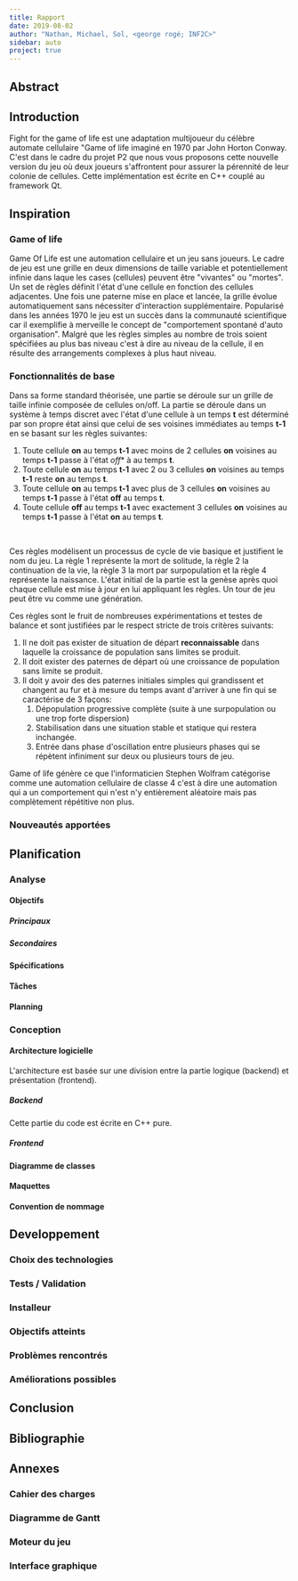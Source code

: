 ```yaml
---
title: Rapport
date: 2019-08-02
author: "Nathan, Michael, Sol, <george rogé; INF2C>"
sidebar: auto
project: true
---
```


## Abstract


## Introduction

Fight for the game of life est une adaptation multijoueur du célèbre automate cellulaire "Game of life imaginé en 1970 par John Horton Conway. C'est dans le cadre du projet P2 que nous vous proposons cette nouvelle version du jeu où deux joueurs s'affrontent pour assurer la pérennité de leur colonie de cellules. Cette implémentation est écrite en C++ couplé au framework Qt.

## Inspiration
### Game of life

Game Of Life est une automation cellulaire et un jeu sans joueurs. Le cadre de jeu est une grille en deux dimensions de taille variable et potentiellement infinie dans laque les cases (cellules) peuvent être "vivantes" ou "mortes". Un set de règles définit l'état d'une cellule en fonction des cellules adjacentes. Une fois une paterne mise en place et lancée, la grille évolue automatiquement sans nécessiter d'interaction supplémentaire. Popularisé dans les années 1970 le jeu est un succès dans la communauté scientifique car il exemplifie à merveille le concept de "comportement spontané d'auto organisation". Malgré que les règles simples au nombre de trois soient spécifiées au plus bas niveau c'est à dire au niveau de la cellule, il en résulte des arrangements complexes à plus haut niveau.

### Fonctionnalités de base

Dans sa forme standard théorisée, une partie se déroule sur un grille de taille infinie composée de cellules on/off. La partie se déroule dans un système à temps discret avec l'état d'une cellule à un temps **t** est déterminé par son propre état ainsi que celui de ses voisines immédiates au temps **t-1** en se basant sur les règles suivantes:

1. Toute cellule **on** au temps **t-1** avec moins de 2 cellules **on** voisines au temps **t-1** passe à l'état *off** à au temps **t**.
2. Toute cellule **on** au temps **t-1** avec 2 ou 3 cellules **on** voisines au temps **t-1** reste **on** au temps **t**.
3. Toute cellule **on** au temps **t-1** avec plus de 3 cellules **on** voisines au temps **t-1** passe à l'état **off** au temps **t**.
4. Toute cellule **off** au temps **t-1** avec exactement 3 cellules **on** voisines au temps **t-1** passe à l'état **on** au temps **t**.

<br>

Ces règles modélisent un processus de cycle de vie basique et justifient le nom du jeu. La règle 1 représente la mort de solitude, la règle 2 la continuation de la vie, la règle 3 la mort par surpopulation et la règle 4 représente la naissance. L'état initial de la partie est la genèse après quoi chaque cellule est mise à jour en lui appliquant les règles. Un tour de jeu peut être vu comme une génération.

Ces règles sont le fruit de nombreuses expérimentations et testes de balance et sont justifiées par le respect stricte de trois critères suivants:

1. Il ne doit pas exister de situation de départ **reconnaissable** dans laquelle la croissance de population sans limites se produit.
2. Il doit exister des paternes de départ où une croissance de population sans limite se produit.
3. Il doit y avoir des des paternes initiales simples qui grandissent et changent au fur et à mesure du temps avant d'arriver à une fin qui se caractérise de 3 façons:
   1. Dépopulation progressive complète (suite à une surpopulation ou une trop forte dispersion)
   2. Stabilisation dans une situation stable et statique qui restera inchangée.
   3. Entrée dans phase d'oscillation entre plusieurs phases qui se répètent infiniment sur deux ou plusieurs tours de jeu.

Game of life génère ce que l'informaticien Stephen Wolfram catégorise comme une automation cellulaire de classe 4 c'est à dire une automation qui a un comportement qui n'est n'y entièrement aléatoire mais pas complètement répétitive non plus.

### Nouveautés apportées

## Planification
### Analyse
#### Objectifs
##### Principaux
##### Secondaires
#### Spécifications
#### Tâches
#### Planning

### Conception
#### Architecture logicielle

L'architecture est basée sur une division entre la partie logique (backend) et présentation (frontend).

##### Backend

Cette partie du code est écrite en C++ pure. 

##### Frontend
#### Diagramme de classes
#### Maquettes
#### Convention de nommage

## Developpement
### Choix des technologies
### Tests / Validation
### Installeur
### Objectifs atteints
### Problèmes rencontrés
### Améliorations possibles

## Conclusion
## Bibliographie

## Annexes
### Cahier des charges
### Diagramme de Gantt


### Moteur du jeu

### Interface graphique




